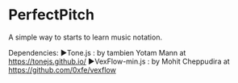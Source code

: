# PerfectPitch
A simple way to starts to learn music notation.

Dependencies:
►Tone.js : by tambien Yotam Mann at	 https://tonejs.github.io/
►VexFlow-min.js : by Mohit Cheppudira 	 at	 https://github.com/0xfe/vexflow
